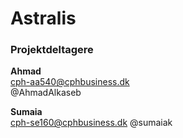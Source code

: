 # Astralis
### Projektdeltagere
**Ahmad**  
cph-aa540@cphbusiness.dk  
@AhmadAlkaseb  

**Sumaia**  
cph-se160@cphbusiness.dk
@sumaiak  
